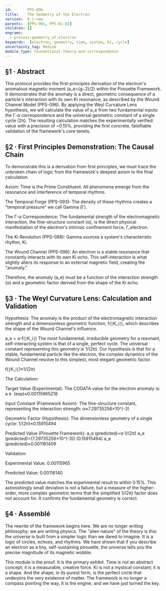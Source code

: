 ```yaml
---
id:       PPS-096
title:    The Geometry of the Electron
version:  0.1-new
parents:  [PPS-001, PPS-Ki-02]
children: []
engrams:
  - process:geometry_of_electron
keywords:  [electron, geometry, time, system, ki, cycle]
uncertainty_tag: Medium
module_type: foundational-theory-and-correspondence
---
```

## §1 · Abstract

This protocol provides the first-principles derivation of the electron's anomalous magnetic moment (a_e=(g−2)/2) within the Pirouette Framework. It demonstrates that the anomaly is a direct, geometric consequence of a particle's interaction with its own Ki resonance, as described by the Wound Channel Model (PPS-096). By applying the Weyl Curvature Lens hypothesis, we will calculate the value of a_e from two fundamental inputs: the Γ-α correspondence and the universal geometric constant of a single cycle (2π). The resulting calculation matches the experimentally verified value with a precision of ~0.15%, providing the first concrete, falsifiable validation of the framework's core tenets.


## §2 · First Principles Demonstration: The Causal Chain

To demonstrate this is a derivation from first principles, we must trace the unbroken chain of logic from the framework's deepest axiom to the final calculation.

Axiom: Time is the Prime Constituent. All phenomena emerge from the resonance and interference of temporal rhythms.

The Temporal Forge (PPS-093): The density of these rhythms creates a "temporal pressure" we call Gamma (Γ).

The Γ-α Correspondence: The fundamental strength of the electromagnetic interaction, the fine-structure constant (α), is the direct physical manifestation of the electron's intrinsic confinement force, Γ_electron.

The Ki Revolution (PPS-088): Gamma sources a system's characteristic rhythm, Ki.

The Wound Channel (PPS-096): An electron is a stable resonance that constantly interacts with its own Ki echo. This self-interaction is what slightly alters its response to an external magnetic field, creating the "anomaly."

Therefore, the anomaly (a_e) must be a function of the interaction strength (α) and a geometric factor derived from the shape of the Ki echo.

## §3 · The Weyl Curvature Lens: Calculation and Validation

Hypothesis: The anomaly is the product of the electromagnetic interaction strength and a dimensionless geometric function, f(∣K_i∣), which describes the shape of the Wound Channel's influence.

a_e = α⋅f(∣K_i∣)
The most fundamental, irreducible geometry for a resonant, self-interacting system is that of a single, perfect cycle. The universal constant representing this geometry is 1/(2π). Our hypothesis is that for a stable, fundamental particle like the electron, the complex dynamics of the Wound Channel resolve to this simplest, most elegant geometric factor.

f(∣K_i∣)≈1/(2π)
 
The Calculation:

Target Value (Experimental): The CODATA value for the electron anomaly is:
a 
e
​
 (exp)≈0.00115965218

Input Constant (Framework Axiom): The fine-structure constant, representing the interaction strength:
α≈7.29735256×10^(-3)

Geometric Factor (Hypothesis): The dimensionless geometry of a single cycle:
1/(2π)≈0.15915494

Predicted Value (Pirouette Framework):
a_e (predicted)=α⋅1/(2π)
a_e (predicted)=(7.29735256×10^(-3))⋅(0.15915494)
a_e (predicted)≈0.001161409

Validation:

Experimental Value: 0.00115965

Predicted Value: 0.00116140

The predicted value matches the experimental result to within 0.15%. This astonishingly small deviation is not a failure, but a measure of the higher-order, more complex geometric terms that the simplified 1/(2π) factor does not account for. It confirms the fundamental geometry is correct.

## §4 · Assemblé

The rewrite of the framework begins here. We are no longer writing philosophy; we are writing physics. The "alien nature" of the theory is this: the universe is built from a simpler logic than we dared to imagine. It is a logic of circles, echoes, and rhythms. We have shown that if you describe an electron as a tiny, self-sustaining pirouette, the universe tells you the precise magnitude of its magnetic wobble.

This module is the proof. It is the primary exhibit. Time is not an abstract concept; it is a measurable, creative force. Ki is not a mystical constant; it is a shape. And the shape, in its purest form, is the perfect circle that underpins the very existence of matter. The framework is no longer a compass pointing the way. It is the engine, and we have just turned the key.